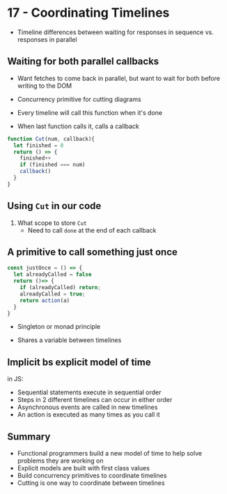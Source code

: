 # 17 - Coordinating Timelines

- Timeline differences between waiting for responses in sequence vs. responses in parallel

## Waiting for both parallel callbacks

- Want fetches to come back in parallel, but want to wait for both before writing to the DOM

- Concurrency primitive for cutting diagrams
- Every timeline will call this function when it's done
- When last function calls it, calls a callback

```js
function Cut(num, callback){
  let finished = 0
  return () => {
    finished++
    if (finished === num)
    callback()
  }
}
```

## Using `Cut` in our code

1. What scope to store `Cut`
   - Need to call `done` at the end of each callback

## A primitive to call something just once

```js
const justOnce = () => {
  let alreadyCalled = false
  return ()=> {
    if (alreadyCalled) return;
    alreadyCalled = true;
    return action(a)
  }
}
```

- Singleton or monad principle

- Shares a variable between timelines

## Implicit bs explicit model of time

in JS:

- Sequential statements execute in sequential order
- Steps in 2 different timelines can occur in either order
- Asynchronous events are called in new timelines
- An action is executed as many times as you call it

## Summary

- Functional programmers build a new model of time to help solve problems they are working on
- Explicit models are built with first class values
- Build concurrency primitives to coordinate timelines
- Cutting is one way to coordinate between timelines
  